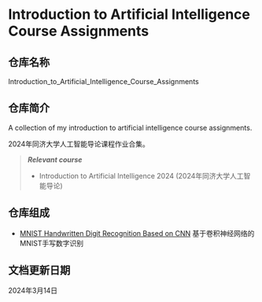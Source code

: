 # Introduction to Artificial Intelligence Course Assignments

## 仓库名称

Introduction_to_Artificial_Intelligence_Course_Assignments

## 仓库简介

A collection of my introduction to artificial intelligence course assignments.

2024年同济大学人工智能导论课程作业合集。

> ***Relevant course***
> * Introduction to Artificial Intelligence 2024 (2024年同济大学人工智能导论)

## 仓库组成

* [MNIST Handwritten Digit Recognition Based on CNN](MNIST_Handwritten_Digit_Recognition_Based_on_CNN)
基于卷积神经网络的MNIST手写数字识别

## 文档更新日期

2024年3月14日
